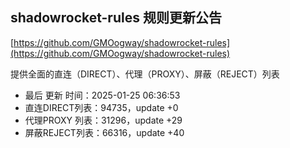 ## shadowrocket-rules 规则更新公告

[https://github.com/GMOogway/shadowrocket-rules](https://github.com/GMOogway/shadowrocket-rules)

提供全面的直连（DIRECT）、代理（PROXY）、屏蔽（REJECT）列表
- 最后 更新 时间：2025-01-25 06:36:53
- 直连DIRECT列表：94735，update +0
- 代理PROXY 列表：31296，update +29
- 屏蔽REJECT列表：66316，update +40